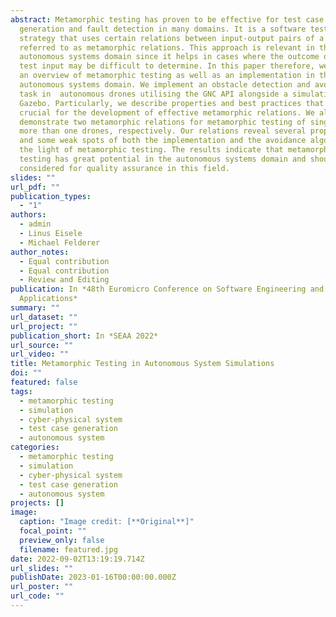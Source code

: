 ```yaml
---
abstract: Metamorphic testing has proven to be effective for test case
  generation and fault detection in many domains. It is a software testing
  strategy that uses certain relations between input-output pairs of a program,
  referred to as metamorphic relations. This approach is relevant in the
  autonomous systems domain since it helps in cases where the outcome of a given
  test input may be difficult to determine. In this paper therefore, we provide
  an overview of metamorphic testing as well as an implementation in the
  autonomous systems domain. We implement an obstacle detection and avoidance
  task in  autonomous drones utilising the GNC API alongside a simulation in
  Gazebo. Particularly, we describe properties and best practices that are
  crucial for the development of effective metamorphic relations. We also
  demonstrate two metamorphic relations for metamorphic testing of single and
  more than one drones, respectively. Our relations reveal several properties
  and some weak spots of both the implementation and the avoidance algorithm in
  the light of metamorphic testing. The results indicate that metamorphic
  testing has great potential in the autonomous systems domain and should be
  considered for quality assurance in this field.
slides: ""
url_pdf: ""
publication_types:
  - "1"
authors:
  - admin
  - Linus Eisele
  - Michael Felderer
author_notes:
  - Equal contribution
  - Equal contribution
  - Review and Editing
publication: In *48th Euromicro Conference on Software Engineering and Advanced
  Applications*
summary: ""
url_dataset: ""
url_project: ""
publication_short: In *SEAA 2022*
url_source: ""
url_video: ""
title: Metamorphic Testing in Autonomous System Simulations
doi: ""
featured: false
tags:
  - metamorphic testing
  - simulation
  - cyber-physical system
  - test case generation
  - autonomous system
categories:
  - metamorphic testing
  - simulation
  - cyber-physical system
  - test case generation
  - autonomous system
projects: []
image:
  caption: "Image credit: [**Original**]"
  focal_point: ""
  preview_only: false
  filename: featured.jpg
date: 2022-09-02T13:19:19.714Z
url_slides: ""
publishDate: 2023-01-16T00:00:00.000Z
url_poster: ""
url_code: ""
---
```


<!-- [{{% callout note %}} Click the *Cite* button above to demo the feature to enable visitors to import publication metadata into their reference management software. {{% /callout %}}]: <>

[{{% callout note %}}Create your slides in Markdown - click the *Slides* button to check out the example.{{% /callout %}}]: <>

[Supplementary notes can be added here, including [code, math, and images](https://wowchemy.com/docs/writing-markdown-latex/)]﻿: <> -->
